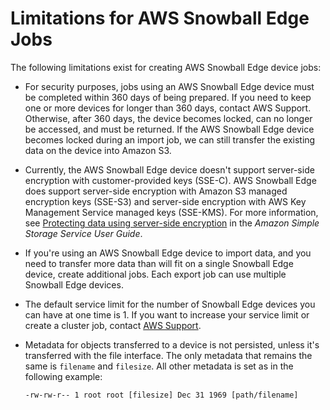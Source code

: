 # Limitations for AWS Snowball Edge Jobs<a name="job-limits"></a>

The following limitations exist for creating AWS Snowball Edge device jobs:
+ For security purposes, jobs using an AWS Snowball Edge device must be completed within 360 days of being prepared\. If you need to keep one or more devices for longer than 360 days, contact AWS Support\. Otherwise, after 360 days, the device becomes locked, can no longer be accessed, and must be returned\. If the AWS Snowball Edge device becomes locked during an import job, we can still transfer the existing data on the device into Amazon S3\.
+ Currently, the AWS Snowball Edge device doesn't support server\-side encryption with customer\-provided keys \(SSE\-C\)\. AWS Snowball Edge does support server\-side encryption with Amazon S3 managed encryption keys \(SSE\-S3\) and server\-side encryption with AWS Key Management Service managed keys \(SSE\-KMS\)\. For more information, see [Protecting data using server\-side encryption](https://docs.aws.amazon.com/AmazonS3/latest/dev/serv-side-encryption.html) in the *Amazon Simple Storage Service User Guide*\.
+ If you're using an AWS Snowball Edge device to import data, and you need to transfer more data than will fit on a single Snowball Edge device, create additional jobs\. Each export job can use multiple Snowball Edge devices\.
+ The default service limit for the number of Snowball Edge devices you can have at one time is 1\. If you want to increase your service limit or create a cluster job, contact [AWS Support](https://aws.amazon.com/premiumsupport/)\.
+ Metadata for objects transferred to a device is not persisted, unless it's transferred with the file interface\. The only metadata that remains the same is `filename` and `filesize`\. All other metadata is set as in the following example: 

  `-rw-rw-r-- 1 root root [filesize] Dec 31 1969 [path/filename]`